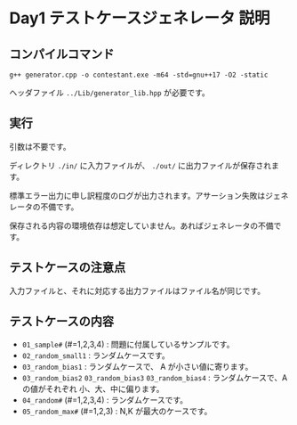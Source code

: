 # Day1 テストケースジェネレータ 説明


## コンパイルコマンド

```
g++ generator.cpp -o contestant.exe -m64 -std=gnu++17 -O2 -static
```

ヘッダファイル `../Lib/generator_lib.hpp` が必要です。

## 実行

引数は不要です。

ディレクトリ `./in/` に入力ファイルが、 `./out/` に出力ファイルが保存されます。

標準エラー出力に申し訳程度のログが出力されます。アサーション失敗はジェネレータの不備です。

保存される内容の環境依存は想定していません。あればジェネレータの不備です。

## テストケースの注意点

入力ファイルと、それに対応する出力ファイルはファイル名が同じです。

## テストケースの内容

- `01_sample#` (#=1,2,3,4) : 問題に付属しているサンプルです。
- `02_random_small1` : ランダムケースです。
- `03_random_bias1` : ランダムケースで、 A が小さい値に寄ります。
- `03_random_bias2` `03_random_bias3` `03_random_bias4` : ランダムケースで、A の値がそれぞれ 小、大、中に偏ります。
- `04_random#` (#=1,2,3,4) : ランダムケースです。
- `05_random_max#` (#=1,2,3) : N,K が最大のケースです。

